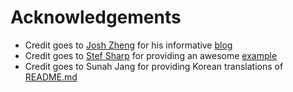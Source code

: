 # Acknowledgements

* Credit goes to [Josh Zheng](https://github.com/boxcarton) for his informative [blog](https://medium.com/ibm-watson-developer-cloud/build-a-chatbot-that-cares-part-1-d1c273e17a63)
* Credit goes to [Stef Sharp](https://github.com/sharpstef) for providing an awesome [example](https://github.com/sharpstef/watson-bot-starter)
* Credit goes to Sunah Jang for providing Korean translations of [README.md](README_ko.md)
